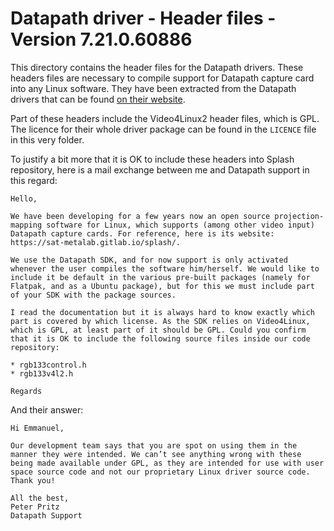 Datapath driver - Header files - Version 7.21.0.60886
=====================================================

This directory contains the header files for the Datapath drivers. These headers files are necessary to compile support for Datapath capture card into any Linux software. They have been extracted from the Datapath drivers that can be found [on their website](https://www.datapath.co.uk/datapath-current-downloads/vision-capture-card-downloads/vision-drivers/vision-drivers-1).

Part of these headers include the Video4Linux2 header files, which is GPL. The licence for their whole driver package can be found in the `LICENCE` file in this very folder.

To justify a bit more that it is OK to include these headers into Splash repository, here is a mail exchange between me and Datapath support in this regard:

```
Hello,

We have been developing for a few years now an open source projection-mapping software for Linux, which supports (among other video input) Datapath capture cards. For reference, here is its website: https://sat-metalab.gitlab.io/splash/.

We use the Datapath SDK, and for now support is only activated whenever the user compiles the software him/herself. We would like to include it be default in the various pre-built packages (namely for Flatpak, and as a Ubuntu package), but for this we must include part of your SDK with the package sources.

I read the documentation but it is always hard to know exactly which part is covered by which license. As the SDK relies on Video4Linux, which is GPL, at least part of it should be GPL. Could you confirm that it is OK to include the following source files inside our code repository:

* rgb133control.h
* rgb133v4l2.h

Regards
```

And their answer:

```
Hi Emmanuel, 
 
Our development team says that you are spot on using them in the manner they were intended. We can’t see anything wrong with these being made available under GPL, as they are intended for use with user space source code and not our proprietary Linux driver source code.
Thank you!
 
All the best,
Peter Pritz
Datapath Support
```
